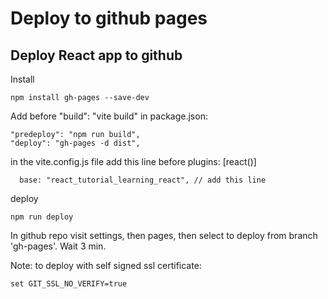 # Deploy to github pages

## Deploy React app to github
Install
```
npm install gh-pages --save-dev
```
Add before "build": "vite build" in package.json:
```
"predeploy": "npm run build",
"deploy": "gh-pages -d dist",
```
in the vite.config.js file add this line before plugins: [react()]
```
  base: "react_tutorial_learning_react", // add this line
```
deploy
```
npm run deploy
```
In github repo visit settings, then pages, then select to deploy from branch 'gh-pages'.
Wait 3 min.


Note: to deploy with self signed ssl certificate:
```
set GIT_SSL_NO_VERIFY=true 
```
